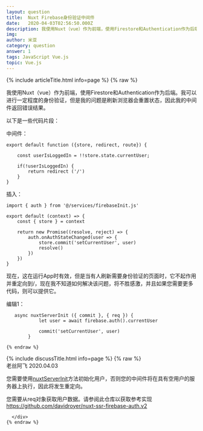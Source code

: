 ```yaml
---
layout: question
title:  Nuxt Firebase身份验证中间件
date:   2020-04-03T02:56:50.000Z
description: 我使用Nuxt（vue）作为前端，使用Firestore和Authentication作为后端。我可以进行一定程度的身份验证，但是我的问题是刷新浏览器会重...
img: 
author: 米亚
category: question
answer: 1
tags: JavaScript Vue.js
topic: Vue.js
---
```

<div class="article-root">
  <div class="article">
    {% include articleTitle.html info=page %}
    {% raw %}
    <div class="article-content"><p><font style="vertical-align: inherit;"><font style="vertical-align: inherit;">我使用Nuxt（vue）作为前端，使用Firestore和Authentication作为后端。</font><font style="vertical-align: inherit;">我可以进行一定程度的身份验证，但是我的问题是刷新浏览器会重置状态，因此我的中间件返回错误结果。</font></font></p>

<p><font style="vertical-align: inherit;"><font style="vertical-align: inherit;">以下是一些代码片段：</font></font></p>

<p><font style="vertical-align: inherit;"><font style="vertical-align: inherit;">中间件： </font></font></p>

<pre><code>export default function ({store, redirect, route}) {<font></font>
<font></font>
    const userIsLoggedIn = !!store.state.currentUser; <font></font>
<font></font>
    if(!userIsLoggedIn) {<font></font>
        return redirect ('/')<font></font>
    } <font></font>
}<font></font>
</code></pre>

<p><font style="vertical-align: inherit;"><font style="vertical-align: inherit;">插入：</font></font></p>

<pre><code>import { auth } from '@/services/firebaseInit.js'<font></font>
<font></font>
export default (context) =&gt; {<font></font>
    const { store } = context<font></font>
<font></font>
    return new Promise((resolve, reject) =&gt; {<font></font>
        auth.onAuthStateChanged(user =&gt; {<font></font>
            store.commit('setCurrentUser', user)<font></font>
            resolve()<font></font>
        })<font></font>
    })<font></font>
}<font></font>
</code></pre>

<p><font style="vertical-align: inherit;"><font style="vertical-align: inherit;">现在，这在运行App时有效，但是当有人刷新需要身份验证的页面时，它不起作用并重定向到/，现在我不知道如何解决该问题，将不胜感激，并且如果您需要更多代码，则可以提供它。 </font></font></p>

<p><font style="vertical-align: inherit;"><font style="vertical-align: inherit;">编辑1：</font></font></p>

<pre><code>   async nuxtServerInit ({ commit }, { req }) {<font></font>
            let user = await firebase.auth().currentUser<font></font>
<font></font>
            commit('setCurrentUser', user)<font></font>
        }<font></font>
</code></pre></div>
    {% endraw %}
  </div>

  <div class="discuss-wrapper">
    {% include discussTitle.html info=page %}
    {% raw %}
    <div class="discuss-item">
        <div class="discuss-parent">
          <div class="discuss-meta">
            <span class="discuss-user">老丝阿飞</span>
            <span class="discuss-time">2020.04.03</span>
          </div>
          <div class="discuss-comment"><p><font style="vertical-align: inherit;"><font style="vertical-align: inherit;">您需要使用</font></font><a href="https://nuxtjs.org/guide/vuex-store/#the-nuxtserverinit-action" rel="nofollow noreferrer"><font style="vertical-align: inherit;"><font style="vertical-align: inherit;">nuxtServerInit</font></font></a><font style="vertical-align: inherit;"><font style="vertical-align: inherit;">方法</font><font style="vertical-align: inherit;">初始化用户</font><font style="vertical-align: inherit;">，否则您的中间件将在具有空用户的服务器上执行，因此将发生重定向。</font></font></p>

<p><font style="vertical-align: inherit;"><font style="vertical-align: inherit;">您需要从req对象获取用户数据。</font><font style="vertical-align: inherit;">请参阅此仓库以获取参考实现</font></font><a href="https://github.com/davidroyer/nuxt-ssr-firebase-auth.v2" rel="nofollow noreferrer"><font style="vertical-align: inherit;"><font style="vertical-align: inherit;">https://github.com/davidroyer/nuxt-ssr-firebase-auth.v2</font></font></a> </p></div>
        </div>
        
      </div>
    {% endraw %}
  </div>
<div>
